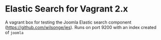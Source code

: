 # Elastic Search for Vagrant 2.x
A vagrant box for testing the Joomla Elastic search component (https://github.com/wilsonge/jes). Runs on port 9200 with an index created of `joomla`
